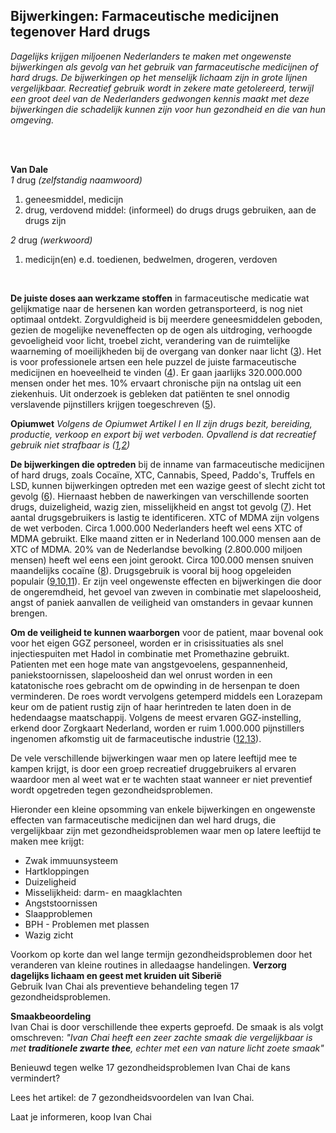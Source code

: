 ## Bijwerkingen: Farmaceutische medicijnen tegenover Hard drugs

_Dagelijks krijgen miljoenen Nederlanders te maken met ongewenste bijwerkingen als gevolg van het gebruik van farmaceutische medicijnen of hard drugs. De bijwerkingen op het menselijk lichaam zijn in grote lijnen vergelijkbaar. Recreatief gebruik wordt in zekere mate getolereerd, terwijl een groot deel van de Nederlanders gedwongen kennis maakt met deze bijwerkingen die schadelijk kunnen zijn voor hun gezondheid en die van hun omgeving._

<br>
<br>

**Van Dale** <br>
_1_ drug _(zelfstandig naamwoord)_ <br>
1) geneesmiddel, medicijn <br>
2) drug, verdovend middel: (informeel) do drugs drugs gebruiken, aan de drugs zijn <br>

_2_ drug _(werkwoord)_ <br>
1) medicijn(en) e.d. toedienen, bedwelmen, drogeren, verdoven <br>
<br>

**De juiste doses aan werkzame stoffen** in farmaceutische medicatie wat gelijkmatige naar de hersenen kan worden getransporteerd, is nog niet optimaal ontdekt. Zorgvuldigheid is bij meerdere geneesmiddelen geboden, gezien de mogelijke neveneffecten op de ogen als uitdroging, verhoogde gevoeligheid voor licht, troebel zicht, verandering van de ruimtelijke waarneming of moeilijkheden bij de overgang van donker naar licht ([3](https://www.zeiss.nl/vision-care/beter-zien/gezondheid-bescherming/geneesmiddelen-kunnen-het-gezichtsvermogen-beperken.html)). Het is voor professionele artsen een hele puzzel de juiste farmaceutische medicijnen en hoeveelheid te vinden ([4](https://www.umcutrecht.nl/nl/Nieuws/We-willen-bijwerkingen-van-medicatie-verminderen)). Er gaan jaarlijks 320.000.000 mensen onder het mes. 10% ervaart chronische pijn na ontslag uit een ziekenhuis. Uit onderzoek is gebleken dat patiënten te snel onnodig verslavende pijnstillers krijgen toegeschreven ([5](https://nos.nl/artikel/2280241-wetenschappers-te-snel-verslavende-pijnstillers-na-operatie.html)).

**Opiumwet**
_Volgens de Opiumwet Artikel I en II zijn drugs bezit, bereiding, productie, verkoop en export bij wet verboden. Opvallend is dat recreatief gebruik niet strafbaar is ([1](https://wetten.overheid.nl/BWBR0001941/2019-07-19),[2](https://www.jellinek.nl/vraag-antwoord/hoe-werkt-de-opiumwet/))_

**De bijwerkingen die optreden** bij de inname van farmaceutische medicijnen of hard drugs, zoals Cocaïne, XTC, Cannabis, Speed, Paddo's, Truffels en LSD, kunnen bijwerkingen optreden met een wazige geest of slecht zicht tot gevolg ([6](https://www.drugsinfoteam.nl/klachten)). Hiernaast hebben de nawerkingen van verschillende soorten drugs, duizeligheid, wazig zien, misselijkheid en angst tot gevolg ([7](https://www.drugsinfoteam.nl/vraag-antwoord/lees-een-antwoord/-/coke-duizeligheid-wazig-zien-misselijkheid-angst)). Het aantal drugsgebruikers is lastig te identificeren. XTC of MDMA zijn volgens de wet verboden. Circa 1.000.000 Nederlanders heeft wel eens XTC of MDMA gebruikt. Elke maand zitten er in Nederland 100.000 mensen aan de XTC of MDMA. 20% van de Nederlandse bevolking (2.800.000 miljoen mensen) heeft wel eens een joint gerookt. Circa 100.000 mensen snuiven maandelijks cocaïne ([8](https://www.changingperspective.info/nieuws/blog/nederland-kent-naar-schatting-17-miljoen-drugsgebruikers%20)). Drugsgebruik is vooral bij hoog opgeleiden populair ([9](https://nos.nl/nieuwsuur/artikel/2283342-cocaine-de-champagne-van-de-amsterdamse-zuidas.html),[10](https://www.nrc.nl/nieuws/2018/01/05/drank-en-drugs-en-groente-en-sport-a1587153),[11](https://www.erasmusmagazine.nl/2018/09/27/even-snuiven-in-de-kroeg-drugs-populair-onder-studenten/)). Er zijn veel ongewenste effecten en bijwerkingen die door de ongeremdheid, het gevoel van zweven in combinatie met slapeloosheid, angst of paniek aanvallen de veiligheid van  omstanders in gevaar kunnen brengen. 

**Om de veiligheid te kunnen waarborgen** voor de patient, maar bovenal ook voor het eigen GGZ personeel, worden er in crisissituaties als snel injectiespuiten met Hadol in combinatie met Promethazine gebruikt. Patienten met een hoge mate van angstgevoelens, gespannenheid, paniekstoornissen, slapeloosheid dan wel onrust worden in een katatonische roes gebracht om de opwinding in de hersenpan te doen verminderen. De roes wordt vervolgens getemperd middels een Lorazepam keur om de patient rustig zijn of haar herintreden te laten doen in de hedendaagse maatschappij. Volgens de meest ervaren GGZ-instelling, erkend door Zorgkaart Nederland, worden er ruim 1.000.000 pijnstillers ingenomen afkomstig uit de farmaceutische industrie ([12](https://solutions-center.nl/verslavingen/medicijnverslaving/pijnstillers/),[13](https://www.zorgkaartnederland.nl/zorginstelling/ggz-solutions-center-voorthuizen-10001990)). 

De vele verschillende bijwerkingen waar men op latere leeftijd mee te kampen krijgt, is door een groep recreatief druggebruikers al ervaren waardoor men al weet wat er te wachten staat wanneer er niet preventief wordt opgetreden tegen gezondheidsproblemen.

Hieronder een kleine opsomming van enkele bijwerkingen en ongewenste effecten van farmaceutische medicijnen dan wel hard drugs, die vergelijkbaar zijn met gezondheidsproblemen waar men op latere leeftijd te maken mee krijgt:

* Zwak immuunsysteem
* Hartkloppingen
* Duizeligheid
* Misselijkheid: darm- en maagklachten
* Angststoornissen
* Slaapproblemen
* BPH - Problemen met plassen 
* Wazig zicht

Voorkom op korte dan wel lange termijn gezondheidsproblemen door het veranderen van kleine routines in alledaagse handelingen. 
**Verzorg dagelijks lichaam en geest met kruiden uit Siberië** <br>
Gebruik Ivan Chai als preventieve behandeling tegen 17 gezondheidsproblemen. 

**Smaakbeoordeling** <br>
Ivan Chai is door verschillende thee experts geproefd. De smaak is als volgt omschreven:
_"Ivan Chai heeft een zeer zachte smaak die vergelijkbaar is met **traditionele zwarte thee**, echter met een van nature licht zoete smaak"_ 

Benieuwd tegen welke 17 gezondheidsproblemen Ivan Chai de kans vermindert? 

Lees het artikel: de 7 gezondheidsvoordelen van Ivan Chai. 

Laat je informeren, koop Ivan Chai 

